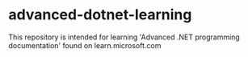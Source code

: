 # advanced-dotnet-learning
This repository is intended for learning 'Advanced .NET programming documentation' found on learn.microsoft.com
